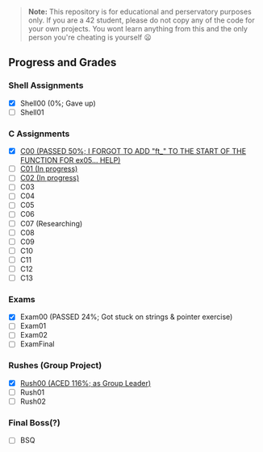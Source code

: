 > **Note:** This repository is for educational and perservatory purposes only. If you are a 42 student, please do not copy any of the code for your own projects. You wont learn anything from this and the only person you're cheating is yourself :frowning:

## Progress and Grades

### Shell Assignments
- [x] Shell00 (0%; Gave up)
- [ ] Shell01

### C Assignments 
- [x] [C00 (PASSED 50%; I FORGOT TO ADD "ft_" TO THE START OF THE FUNCTION FOR ex05... HELP)](https://github.com/2ua/piscine/tree/main/c00)
- [ ] [C01 (In progress)](https://github.com/2ua/piscine/tree/main/c01)
- [ ] [C02 (In progress)](https://github.com/2ua/piscine/tree/main/c02)
- [ ] C03
- [ ] C04
- [ ] C05
- [ ] C06
- [ ] C07 (Researching)
- [ ] C08
- [ ] C09
- [ ] C10
- [ ] C11
- [ ] C12
- [ ] C13

### Exams
- [x] Exam00 (PASSED 24%; Got stuck on strings & pointer exercise)
- [ ] Exam01
- [ ] Exam02
- [ ] ExamFinal

### Rushes (Group Project)
- [x] [Rush00 (ACED 116%; as Group Leader)](https://github.com/2ua/piscine/tree/main/rush00)
- [ ] Rush01
- [ ] Rush02
  
### Final Boss(?)
- [ ] BSQ
